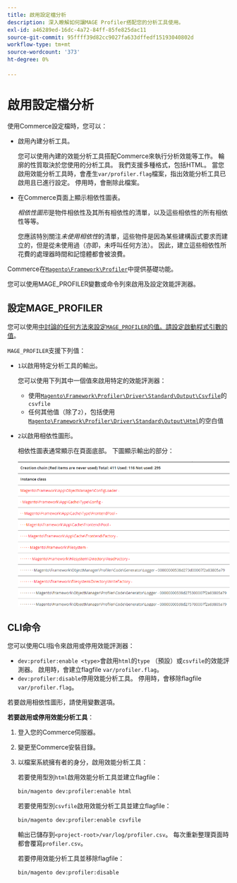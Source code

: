 ```yaml
---
title: 啟用設定檔分析
description: 深入瞭解如何讓MAGE Profiler搭配您的分析工具使用。
exl-id: a46289ed-16dc-4a72-84ff-85fe825dac11
source-git-commit: 95ffff39d82cc9027fa633dffedf15193040802d
workflow-type: tm+mt
source-wordcount: '373'
ht-degree: 0%

---
```


# 啟用設定檔分析

使用Commerce設定檔時，您可以：

- 啟用內建分析工具。

  您可以使用內建的效能分析工具搭配Commerce來執行分析效能等工作。 輪廓的性質取決於您使用的分析工具。 我們支援多種格式，包括HTML。 當您啟用效能分析工具時，會產生`var/profiler.flag`檔案，指出效能分析工具已啟用且已進行設定。 停用時，會刪除此檔案。

- 在Commerce頁面上顯示相依性圖表。

  _相依性圖形_&#x200B;是物件相依性及其所有相依性的清單，以及這些相依性的所有相依性等等。

  您應該特別關注&#x200B;_未使用相依性_&#x200B;的清單，這些物件是因為某些建構函式要求而建立的，但是從未使用過（亦即，未呼叫任何方法）。 因此，建立這些相依性所花費的處理器時間和記憶體都會被浪費。

Commerce在[`Magento\Framework\Profiler`][profiler]中提供基礎功能。

您可以使用MAGE_PROFILER變數或命令列來啟用及設定效能評測器。

## 設定MAGE_PROFILER

您可以使用[中討論的任何方法來設定`MAGE_PROFILER`的值。請設定啟動程式引數的值](../bootstrap/set-parameters.md)。

`MAGE_PROFILER`支援下列值：

- `1`以啟用特定分析工具的輸出。

  您可以使用下列其中一個值來啟用特定的效能評測器：

   - 使用[`Magento\Framework\Profiler\Driver\Standard\Output\Csvfile`][csvfile]的`csvfile`
   - 任何其他值（除了`2`），包括使用[`Magento\Framework\Profiler\Driver\Standard\Output\Html`][html]的空白值

- `2`以啟用相依性圖形。

  相依性圖表通常顯示在頁面底部。 下圖顯示輸出的部分：

  ![相依性圖表](../../assets/configuration/depend-graphs.png)

## CLI命令

您可以使用CLI指令來啟用或停用效能評測器：

- `dev:profiler:enable <type>`會啟用`html`的`type` （預設）或`csvfile`的效能評測器。 啟用時，會建立flagfile `var/profiler.flag`。
- `dev:profiler:disable`停用效能分析工具。 停用時，會移除flagfile `var/profiler.flag`。

若要啟用相依性圖形，請使用變數選項。

**若要啟用或停用效能分析工具**：

1. 登入您的Commerce伺服器。
1. 變更至Commerce安裝目錄。
1. 以檔案系統擁有者的身分，啟用效能分析工具：

   若要使用型別`html`啟用效能分析工具並建立flagfile：

   ```bash
   bin/magento dev:profiler:enable html
   ```

   若要使用型別`csvfile`啟用效能分析工具並建立flagfile：

   ```bash
   bin/magento dev:profiler:enable csvfile
   ```

   輸出已儲存到`<project-root>/var/log/profiler.csv`。 每次重新整理頁面時都會覆寫`profiler.csv`。

   若要停用效能分析工具並移除flagfile：

   ```bash
   bin/magento dev:profiler:disable
   ```

<!-- link definitions -->

[csvfile]: https://github.com/magento/magento2/blob/2.4/lib/internal/Magento/Framework/Profiler/Driver/Standard/Output/Csvfile.php
[html]: https://github.com/magento/magento2/blob/2.4/lib/internal/Magento/Framework/Profiler/Driver/Standard/Output/Html.php
[profiler]: https://github.com/magento/magento2/blob/2.4/lib/internal/Magento/Framework/Profiler.php

